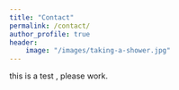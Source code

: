 ```yaml
---
title: "Contact"
permalink: /contact/
author_profile: true
header:
	image: "/images/taking-a-shower.jpg"
---
```

this is a test , please work.